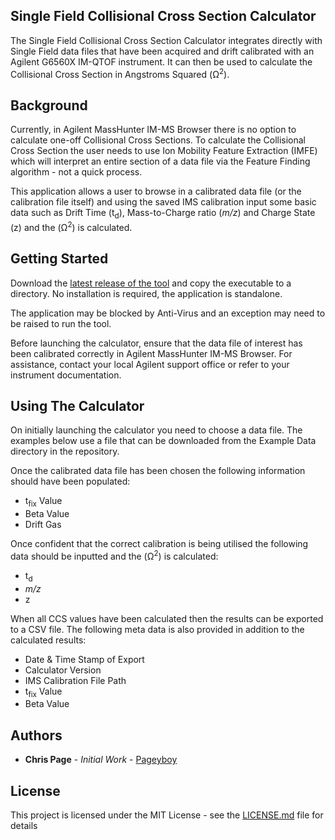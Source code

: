 ## Single Field Collisional Cross Section Calculator

The Single Field Collisional Cross Section Calculator integrates directly with Single Field data files that have been acquired and drift calibrated with an Agilent G6560X IM-QTOF instrument. It can then be used to calculate the Collisional Cross Section in Angstroms Squared (&Omega;<sup>2</sup>).

## Background

Currently, in Agilent MassHunter IM-MS Browser there is no option to calculate one-off Collisional Cross Sections. To calculate the Collisional Cross Section the user needs to use Ion Mobility Feature Extraction (IMFE) which will interpret an entire section of a data file via the Feature Finding algorithm - not a quick process.

This application allows a user to browse in a calibrated data file (or the calibration file itself) and using the saved IMS calibration input some basic data such as Drift Time (t<sub>d</sub>), Mass-to-Charge ratio (_m/z_) and Charge State (z) and the (&Omega;<sup>2</sup>) is calculated.

## Getting Started

Download the [latest release of the tool](https://github.com/pageyboy/SingleFieldCCSCalc/releases) and copy the executable to a directory. No installation is required, the application is standalone.

The application may be blocked by Anti-Virus and an exception may need to be raised to run the tool.

Before launching the calculator, ensure that the data file of interest has been calibrated correctly in Agilent MassHunter IM-MS Browser. For assistance, contact your local Agilent support office or refer to your instrument documentation.

## Using The Calculator

On initially launching the calculator you need to choose a data file. The examples below use a file that can be downloaded from the Example Data directory in the repository.

Once the calibrated data file has been chosen the following information should have been populated:

<ul>
    <li>t<sub>fix</sub> Value</li>
    <li>Beta Value</li>
    <li>Drift Gas</li>
</ul>

Once confident that the correct calibration is being utilised the following data should be inputted and the (&Omega;<sup>2</sup>) is calculated:

<ul>
    <li>t<sub>d</sub></li>
    <li><i>m/z</i></li>
    <li>z</li>
</ul>

When all CCS values have been calculated then the results can be exported to a CSV file. The following meta data is also provided in addition to the calculated results:

<ul>
    <li>Date & Time Stamp of Export</li>
    <li>Calculator Version</li>
    <li>IMS Calibration File Path</li>
    <li>t<sub>fix</sub> Value</li>
    <li>Beta Value</li>
</ul>

## Authors

* **Chris Page** - *Initial Work* - [Pageyboy](https://github.com/pageyboy/)

## License

This project is licensed under the MIT License - see the [LICENSE.md](https://github.com/pageyboy/SingleFieldCCSCalc/blob/master/LICENSE.md) file for details
